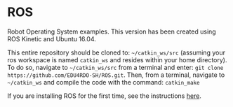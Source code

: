 # ROS
Robot Operating System examples.  This version has been created using ROS Kinetic and Ubuntu 16.04.

This entire repository should be cloned to: ```~/catkin_ws/src``` (assuming your ros workspace is named ```catkin_ws``` and resides within your home directory). To do so, navigate to ```~/catkin_ws/src``` from a terminal and enter: ```git clone https://github.com/EDU4RDO-SH/ROS.git```. Then, from a terminal, navigate to ```~/catkin_ws``` and compile the code with the command: ```catkin_make```

If you are installing ROS for the first time, see the instructions [here](https://wiki.ros.org/kinetic/Installation/Ubuntu).
